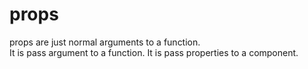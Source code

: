 # props
props are just normal arguments to a function.  
It is pass argument to a function.
It is pass properties to a component.